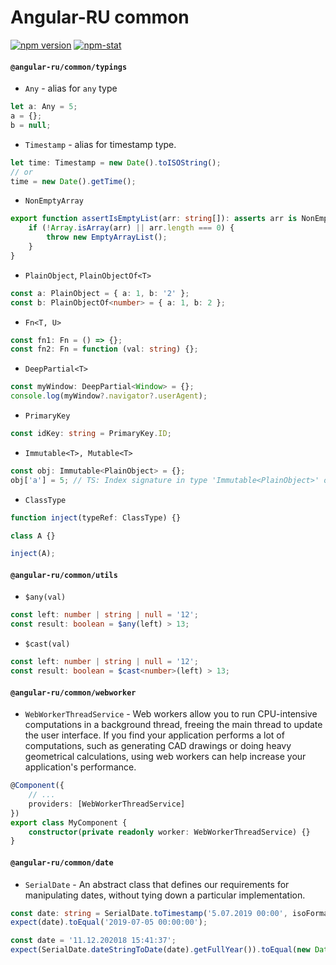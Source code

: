 # Angular-RU common

[![npm version](https://badge.fury.io/js/%40angular-ru%2Fcommon.svg)](https://badge.fury.io/js/%40angular-ru%2Fcommon)
[![npm-stat](https://img.shields.io/npm/dt/@angular-ru/common.svg)](https://npm-stat.com/charts.html?package=@angular-ru/common&from=2017-01-12)

#### `@angular-ru/common/typings`

-   `Any` - alias for `any` type

```ts
let a: Any = 5;
a = {};
b = null;
```

-   `Timestamp` - alias for timestamp type.

```ts
let time: Timestamp = new Date().toISOString();
// or
time = new Date().getTime();
```

-   `NonEmptyArray`

```ts
export function assertIsEmptyList(arr: string[]): asserts arr is NonEmptyArray<string> {
    if (!Array.isArray(arr) || arr.length === 0) {
        throw new EmptyArrayList();
    }
}
```

-   `PlainObject`, `PlainObjectOf<T>`

```ts
const a: PlainObject = { a: 1, b: '2' };
const b: PlainObjectOf<number> = { a: 1, b: 2 };
```

-   `Fn<T, U>`

```ts
const fn1: Fn = () => {};
const fn2: Fn = function (val: string) {};
```

-   `DeepPartial<T>`

```ts
const myWindow: DeepPartial<Window> = {};
console.log(myWindow?.navigator?.userAgent);
```

-   `PrimaryKey`

```ts
const idKey: string = PrimaryKey.ID;
```

-   `Immutable<T>, Mutable<T>`

```ts
const obj: Immutable<PlainObject> = {};
obj['a'] = 5; // TS: Index signature in type 'Immutable<PlainObject>' only permits reading
```

-   `ClassType`

```ts
function inject(typeRef: ClassType) {}

class A {}

inject(A);
```

#### `@angular-ru/common/utils`

-   `$any(val)`

```ts
const left: number | string | null = '12';
const result: boolean = $any(left) > 13;
```

-   `$cast(val)`

```ts
const left: number | string | null = '12';
const result: boolean = $cast<number>(left) > 13;
```

#### `@angular-ru/common/webworker`

-   `WebWorkerThreadService` - Web workers allow you to run CPU-intensive computations in a background thread, freeing
    the main thread to update the user interface. If you find your application performs a lot of computations, such as
    generating CAD drawings or doing heavy geometrical calculations, using web workers can help increase your
    application's performance.

```ts
@Component({
    // ...
    providers: [WebWorkerThreadService]
})
export class MyComponent {
    constructor(private readonly worker: WebWorkerThreadService) {}
}
```

#### `@angular-ru/common/date`

-   `SerialDate` - An abstract class that defines our requirements for manipulating dates, without tying down a
    particular implementation.

```ts
const date: string = SerialDate.toTimestamp('5.07.2019 00:00', isoFormat);
expect(date).toEqual('2019-07-05 00:00:00');

const date = '11.12.202018 15:41:37';
expect(SerialDate.dateStringToDate(date).getFullYear()).toEqual(new Date().getFullYear());
```
